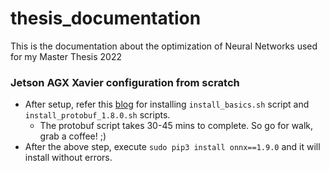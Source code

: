 # thesis_documentation
This is the documentation about the optimization of Neural Networks used for my Master Thesis 2022

### Jetson AGX Xavier configuration from scratch
- After setup, refer this [blog](https://jkjung-avt.github.io/setting-up-xavier-nx/) for installing `install_basics.sh` script and `install_protobuf_1.8.0.sh` scripts.
  - The protobuf script takes 30-45 mins to complete. So go for walk, grab a coffee! ;)
- After the above step, execute `sudo pip3 install onnx==1.9.0` and it will install without errors.
